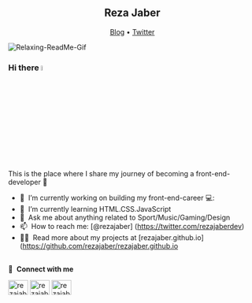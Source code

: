 <h2 align="center"> Reza Jaber </h2>
<p align="center">
  <a href="https://rezajaber.dev">Blog</a> •
  <a href="https://twitter.com/rezajaberdev">Twitter</a>
</p>

![Relaxing-ReadMe-Gif](https://user-images.githubusercontent.com/103548023/205458357-3d4f2d48-998a-4ed8-b0a9-f440bebd36c2.gif)

### Hi there <a href="https://www.rezjaber.dev/"><img src="https://media.giphy.com/media/hvRJCLFzcasrR4ia7z/giphy.gif" width="5%"></a>
This is the place where I share my journey of becoming a front-end-developer :rofl:

- 🔭 &nbsp;I’m currently working on building my front-end-career 💻:
- 🌱 &nbsp;I’m currently learning HTML.CSS.JavaScript
- 💬 &nbsp;Ask me about anything related to Sport/Music/Gaming/Design
- 📫 &nbsp;How to reach me: [@rezajaber] (https://twitter.com/rezajaberdev)</a>
- 👨‍💻 &nbsp;Read more about my projects at [rezajaber.github.io] (https://github.com/rezajaber/rezajaber.github.io

<h2></h2>

🔗 &nbsp;**Connect with me**
<p align="left">
<a href="https://twitter.com/rezajaberdev" target="blank"><img align="center" src="https://raw.githubusercontent.com/rahuldkjain/github-profile-readme-generator/master/src/images/icons/Social/twitter.svg" alt="rezajaber" height="30" width="40" /></a>
<a href="https://www.linkedin.com/in/reza-jaber-583b511ba/" target="blank"><img align="center" src="https://raw.githubusercontent.com/rahuldkjain/github-profile-readme-generator/master/src/images/icons/Social/linked-in-alt.svg" alt="rezajaber" height="30" width="40" /></a>
<a href="https://www.instagram.com/tape.reza/" target="blank"><img align="center" src="https://raw.githubusercontent.com/rahuldkjain/github-profile-readme-generator/master/src/images/icons/Social/instagram.svg" alt="rezajaber" height="30" width="40" /></a>
<!---
rezajaber/rezajaber is a ✨ special ✨ repository because its `README.md` (this file) appears on your GitHub profile.
You can click the Preview link to take a look at your changes.
--->
